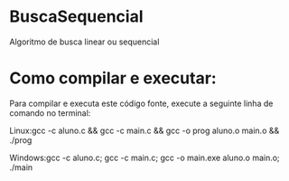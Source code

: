 # BuscaSequencial
Algoritmo de busca linear ou sequencial

# Como compilar e executar:
Para compilar e executa este código fonte, execute a seguinte linha de comando no terminal:

Linux:gcc -c aluno.c && gcc -c main.c && gcc -o prog aluno.o main.o && ./prog

Windows:gcc -c aluno.c; gcc -c main.c; gcc -o main.exe aluno.o main.o; ./main